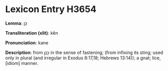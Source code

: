 # Lexicon Entry H3654

**Lemma**: כֵּן

**Transliteration (xlit)**: kên

**Pronunciation**: kane

**Description**:
from כָּנַן in the sense of fastening; (from infixing its sting; used only in plural (and irregular in Exodus 8:17,18; Hebrews 13:14)); a gnat; lice, [idiom] manner.
